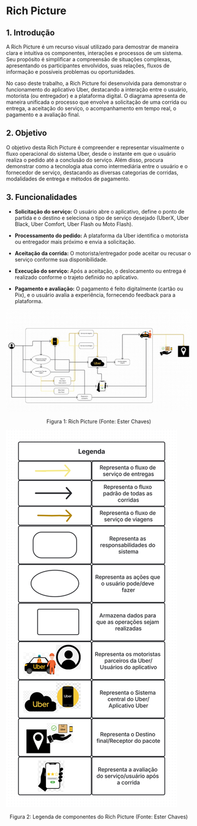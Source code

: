 # Rich Picture

## 1. Introdução 

A Rich Picture é um recurso visual utilizado para demostrar de maneira clara e intuitiva os componentes, interações e processos de um sistema. Seu propósito é simplificar a compreensão de situações complexas, apresentando os participantes envolvidos, suas relações, fluxos de informação e possíveis problemas ou oportunidades.  

No caso deste trabalho, a Rich Picture foi desenvolvida para demonstrar o funcionamento do aplicativo Uber, destacando a interação entre o usuário, motorista (ou entregador) e a plataforma digital. O diagrama apresenta de maneira unificada o processo que envolve a solicitação de uma corrida ou entrega, a aceitação do serviço, o acompanhamento em tempo real, o pagamento e a avaliação final. 

## 2. Objetivo 

O objetivo desta Rich Picture é compreender e representar visualmente o fluxo operacional do sistema Uber, desde o instante em que o usuário realiza o pedido até a conclusão do serviço. Além disso, procura demonstrar como a tecnologia atua como intermediária entre o usuário e o fornecedor de serviço, destacando as diversas categorias de corridas, modalidades de entrega e métodos de pagamento. 

## 3. Funcionalidades 

* **Solicitação do serviço:** O usuário abre o aplicativo, define o ponto de partida e o destino e seleciona o tipo de serviço desejado (UberX, Uber Black, Uber Comfort, Uber Flash ou Moto Flash). 

* **Processamento do pedido:** A plataforma da Uber identifica o motorista ou entregador mais próximo e envia a solicitação. 

* **Aceitação da corrida:** O motorista/entregador pode aceitar ou recusar o serviço conforme sua disponibilidade. 

* **Execução do serviço:** Após a aceitação, o deslocamento ou entrega é realizado conforme o trajeto definido no aplicativo. 

* **Pagamento e avaliação:** O pagamento é feito digitalmente (cartão ou Pix), e o usuário avalia a experiência, fornecendo feedback para a plataforma. 


![Rich-Picture](assets/richPicture.jpg)
<p align="center">
Figura 1: Rich Picture (Fonte: Ester Chaves)
</p>

![Legenda](assets/Legenda.rich.picture.png)
<p align="center">
Figura 2: Legenda de componentes do Rich Picture (Fonte: Ester Chaves)
</p>